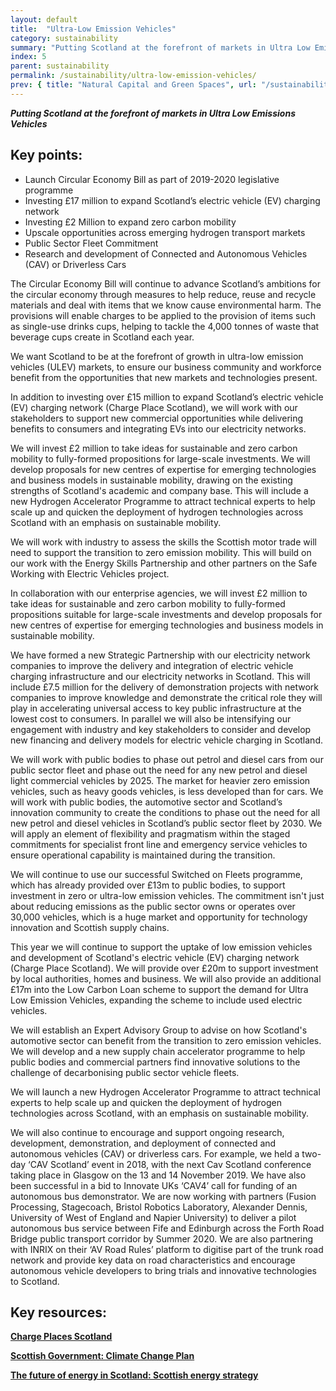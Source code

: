 ```yaml
---
layout: default
title:  "Ultra-Low Emission Vehicles"
category: sustainability
summary: "Putting Scotland at the forefront of markets in Ultra Low Emissions Vehicles"
index: 5
parent: sustainability
permalink: /sustainability/ultra-low-emission-vehicles/
prev: { title: "Natural Capital and Green Spaces", url: "/sustainability/natural-capital" }
---
```

***Putting Scotland at the forefront of markets in Ultra Low Emissions Vehicles***

## Key points:

* Launch Circular Economy Bill as part of 2019-2020 legislative programme
* Investing £17 million to expand Scotland’s electric vehicle (EV) charging network
* Investing £2 Million to expand zero carbon mobility 
* Upscale opportunities across emerging hydrogen transport markets
* Public Sector Fleet Commitment
* Research and development of Connected and Autonomous Vehicles (CAV) or Driverless Cars

The Circular Economy Bill will continue to advance Scotland’s ambitions for the circular economy through measures to help reduce, reuse and recycle materials and deal with items that we know cause environmental harm.  The provisions will enable charges to be applied to the provision of items such as single-use drinks cups, helping to tackle the 4,000 tonnes of waste that beverage cups create in Scotland each year.  

We want Scotland to be at the forefront of growth in ultra-low emission vehicles (ULEV) markets, to ensure our business community and workforce benefit from the opportunities that new markets and technologies present.  

In addition to investing over £15 million to expand Scotland’s electric vehicle (EV) charging network (Charge Place Scotland), we will work with our stakeholders to support new commercial opportunities while delivering benefits to consumers and integrating EVs into our electricity networks.  

We will invest £2 million to take ideas for sustainable and zero carbon mobility to fully-formed propositions for large-scale investments.  We will develop proposals for new centres of expertise for emerging technologies and business models in sustainable mobility, drawing on the existing strengths of Scotland's academic and company base.  This will include a new Hydrogen Accelerator Programme to attract technical experts to help scale up and quicken the deployment of hydrogen technologies across Scotland with an emphasis on sustainable mobility.  

We will work with industry to assess the skills the Scottish motor trade will need to support the transition to zero emission mobility. This will build on our work with the Energy Skills Partnership and other partners on the Safe Working with Electric Vehicles project.  

In collaboration with our enterprise agencies, we will invest £2 million to take ideas for sustainable and zero carbon mobility to fully-formed propositions suitable for large-scale investments and develop proposals for new centres of expertise for emerging technologies and business models in sustainable mobility.  

We have formed a new Strategic Partnership with our electricity network companies to improve the delivery and integration of electric vehicle charging infrastructure and our electricity networks in Scotland.  This will include £7.5 million for the delivery of demonstration projects with network companies to improve knowledge and demonstrate the critical role they will play in accelerating universal access to key public infrastructure at the lowest cost to consumers. In parallel we will also be intensifying our engagement with industry and key stakeholders to consider and develop new financing and delivery models for electric vehicle charging in Scotland.  

We will work with public bodies to phase out petrol and diesel cars from our public sector fleet and phase out the need for any new petrol and diesel light commercial vehicles by 2025.  The market for heavier zero emission vehicles, such as heavy goods vehicles, is less developed than for cars.  We will work with public bodies, the automotive sector and Scotland’s innovation community to create the conditions to phase out the need for all new petrol and diesel vehicles in Scotland’s public sector fleet by 2030.  We will apply an element of flexibility and pragmatism within the staged commitments for specialist front line and emergency service vehicles to ensure operational capability is maintained during the transition.  

We will continue to use our successful Switched on Fleets programme, which has already provided over £13m to public bodies, to support investment in zero or ultra-low emission vehicles.  The commitment isn't just about reducing emissions as the public sector owns or operates over 30,000 vehicles, which is a huge market and opportunity for technology innovation and Scottish supply chains.  

This year we will continue to support the uptake of low emission vehicles and development of Scotland's electric vehicle (EV) charging network (Charge Place Scotland). We will provide over £20m to support investment by local authorities, homes and business. We will also provide an additional £17m into the Low Carbon Loan scheme to support the demand for Ultra Low Emission Vehicles, expanding the scheme to include used electric vehicles.  

We will establish an Expert Advisory Group to advise on how Scotland's automotive sector can benefit from the transition to zero emission vehicles. We will develop and a new supply chain accelerator programme to help public bodies and commercial partners find innovative solutions to the challenge of decarbonising public sector vehicle fleets.  

We will launch a new Hydrogen Accelerator Programme to attract technical experts to help scale up and quicken the deployment of hydrogen technologies across Scotland, with an emphasis on sustainable mobility.  

We will also continue to encourage and support ongoing research, development, demonstration, and deployment of connected and autonomous vehicles (CAV) or driverless cars. For example, we held a two-day ‘CAV Scotland’ event in 2018, with the next Cav Scotland conference taking place in Glasgow on the 13 and 14 November 2019. We have also been successful in a bid to Innovate UKs ‘CAV4’ call for funding of an autonomous bus demonstrator. We are now working with partners (Fusion Processing, Stagecoach, Bristol Robotics Laboratory, Alexander Dennis, University of West of England and Napier University) to deliver a pilot autonomous bus service between Fife and Edinburgh across the Forth Road Bridge public transport corridor by Summer 2020. We are also partnering with INRIX on their ‘AV Road Rules’ platform to digitise part of the trunk road network and provide key data on road characteristics and encourage autonomous vehicle developers to bring trials and innovative technologies to Scotland.  

## Key resources:

**[Charge Places Scotland](https://chargeplacescotland.org/)**

**[Scottish Government: Climate Change Plan](https://www.gov.scot/publications/scottish-governments-climate-change-plan-third-report-proposals-policies-2018/pages/12/)**

**[The future of energy in Scotland: Scottish energy strategy](https://www.gov.scot/publications/scottish-energy-strategy-future-energy-scotland-9781788515276/)**
